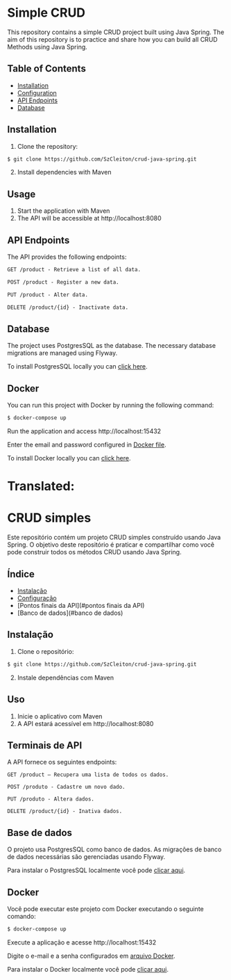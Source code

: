 # Simple CRUD
This repository contains a simple CRUD project built using Java Spring. The aim of this repository is to practice and share how you can build all CRUD Methods using Java Spring.

## Table of Contents

- [Installation](#installation)
- [Configuration](#configuration)
- [API Endpoints](#api-endpoints)
- [Database](#database)

## Installation

1. Clone the repository:

```bash
$ git clone https://github.com/SzCleiton/crud-java-spring.git
```

2. Install dependencies with Maven

## Usage

1. Start the application with Maven
2. The API will be accessible at http://localhost:8080


## API Endpoints
The API provides the following endpoints:

```markdown
GET /product - Retrieve a list of all data.

POST /product - Register a new data.

PUT /product - Alter data.

DELETE /product/{id} - Inactivate data.
```

## Database
The project uses PostgresSQL as the database. The necessary database migrations are managed using Flyway.

To install PostgresSQL locally you can [click here](https://www.postgresql.org/download/).

## Docker

You can run this project with Docker by running the following command:


```bash
$ docker-compose up
```
Run the application and access http://localhost:15432

Enter the email and password configured in [Docker file](./docker-compose.yml).

To install Docker locally you can [click here](https://www.docker.com/products/docker-desktop/).







# Translated:

# CRUD simples
Este repositório contém um projeto CRUD simples construído usando Java Spring. O objetivo deste repositório é praticar e compartilhar como você pode construir todos os métodos CRUD usando Java Spring.

## Índice

- [Instalação](#instalação)
- [Configuração](#configuração)
- [Pontos finais da API](#pontos finais da API)
- [Banco de dados](#banco de dados)

## Instalação

1. Clone o repositório:

```bash
$ git clone https://github.com/SzCleiton/crud-java-spring.git
```

2. Instale dependências com Maven

## Uso

1. Inicie o aplicativo com Maven
2. A API estará acessível em http://localhost:8080


## Terminais de API
A API fornece os seguintes endpoints:

```redução
GET /product – Recupera uma lista de todos os dados.

POST /produto - Cadastre um novo dado.

PUT /produto - Altera dados.

DELETE /product/{id} - Inativa dados.
```

## Base de dados
O projeto usa PostgresSQL como banco de dados. As migrações de banco de dados necessárias são gerenciadas usando Flyway.

Para instalar o PostgresSQL localmente você pode [clicar aqui](https://www.postgresql.org/download/).

## Docker

Você pode executar este projeto com Docker executando o seguinte comando:


```bash
$ docker-compose up
```
Execute a aplicação e acesse http://localhost:15432

Digite o e-mail e a senha configurados em [arquivo Docker](./docker-compose.yml).

Para instalar o Docker localmente você pode [clicar aqui](https://www.docker.com/products/docker-desktop/).